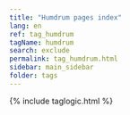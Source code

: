 ```yaml
---
title: "Humdrum pages index"
lang: en
ref: tag_humdrum
tagName: humdrum
search: exclude
permalink: tag_humdrum.html
sidebar: main_sidebar
folder: tags
---
```

{% include taglogic.html %}

